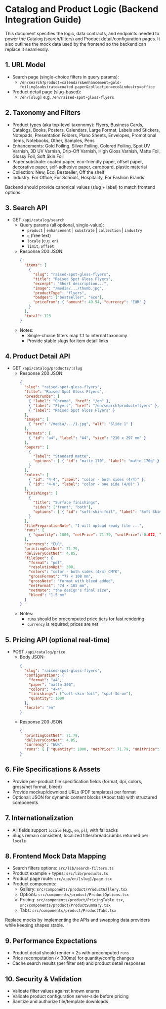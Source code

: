 # Catalog and Product Logic (Backend Integration Guide)

This document specifies the logic, data contracts, and endpoints needed to power the Catalog (search/filters) and Product detail/configuration pages. It also outlines the mock data used by the frontend so the backend can replace it seamlessly.

## 1. URL Model

- Search page (single-choice filters in query params):
  - `/en/search?product=calendars&enhancement=gold-foiling&substrate=coated-paper&collection=eco&industry=office`
- Product detail page (slug-based):
  - `/en/[slug]` e.g. `/en/raised-spot-gloss-flyers`

## 2. Taxonomy and Filters

- Product types (aka top-level taxonomy): Flyers, Business Cards, Catalogs, Books, Posters, Calendars, Large Format, Labels and Stickers, Notepads, Presentation Folders, Plano Sheets, Envelopes, Promotional Items, Notebooks, Other, Samples, Pens
- Enhancements: Gold Foiling, Silver Foiling, Colored Foiling, Spot UV Varnish, 3D UV Varnish, Drip-Off Varnish, High Gloss Varnish, Matte Foil, Glossy Foil, Soft Skin Foil
- Paper substrate: coated paper, eco-friendly paper, offset paper, decorative paper, self-adhesive paper, cardboard, plastic material
- Collection: New, Eco, Bestseller, Off the shelf
- Industry: For Office, For Schools, Hospitality, For Fashion Brands

Backend should provide canonical values (slug + label) to match frontend options.

## 3. Search API

- GET `/api/catalog/search`
  - Query params (all optional, single-value):
    - `product` | `enhancement` | `substrate` | `collection` | `industry`
    - `q` (free text)
    - `locale` (e.g. `en`)
    - `limit`, `offset`
  - Response 200 JSON:
    ```json
    {
      "items": [
        {
          "slug": "raised-spot-gloss-flyers",
          "title": "Raised Spot Gloss Flyers",
          "excerpt": "Short description...",
          "image": "/media/.../thumb.jpg",
          "productType": "flyers",
          "badges": ["bestseller", "eco"],
          "priceFrom": { "amount": 49.54, "currency": "EUR" }
        }
      ],
      "total": 123
    }
    ```
  - Notes:
    - Single-choice filters map 1:1 to internal taxonomy
    - Provide stable slugs for item detail links

## 4. Product Detail API

- GET `/api/catalog/products/:slug`
  - Response 200 JSON:
    ```json
    {
      "slug": "raised-spot-gloss-flyers",
      "title": "Raised Spot Gloss Flyers",
      "breadcrumbs": [
        { "label": "Chroma", "href": "/en" },
        { "label": "Flyers", "href": "/en/search?product=flyers" },
        { "label": "Raised Spot Gloss Flyers" }
      ],
      "images": [
        { "src": "/media/.../1.jpg", "alt": "Slide 1" }
      ],
      "formats": [
        { "id": "a4", "label": "A4", "size": "210 x 297 mm" }
      ],
      "papers": [
        {
          "label": "Standard matte",
          "options": [ { "id": "matte-170", "label": "matte 170g" } ]
        }
      ],
      "colors": [
        { "id": "4-4", "label": "color - both sides (4/4)" },
        { "id": "4-0", "label": "color - one side (4/0)" }
      ],
      "finishings": [
        {
          "title": "Surface finishings",
          "sides": ["front", "both"],
          "options": [ { "id": "soft-skin-foil", "label": "Soft Skin foil" } ]
        }
      ],
      "filePreparationNote": "I will upload ready file ...",
      "runs": [
        { "quantity": 1000, "netPrice": 71.79, "unitPrice": 0.072, "eta": "Thu (09/18)", "cutoffNote": "Order today until 18:00" }
      ],
      "currency": "EUR",
      "printingCostNet": 71.79,
      "deliveryCostNet": 4.85,
      "fileSpec": {
        "format": "pdf",
        "resolutionDpi": 300,
        "colors": "color - both sides (4/4) CMYK",
        "grossFormat": "77 × 108 mm",
        "grossNote": "format with bleed added",
        "netFormat": "74 × 105 mm",
        "netNote": "the design's final size",
        "bleed": "1.5 mm"
      }
    }
    ```
  - Notes:
    - `runs` should be precomputed price tiers for fast rendering
    - `currency` is required; prices are net

## 5. Pricing API (optional real-time)

- POST `/api/catalog/price`
  - Body JSON:
    ```json
    {
      "slug": "raised-spot-gloss-flyers",
      "configuration": {
        "format": "a4",
        "paper": "matte-300",
        "colors": "4-4",
        "finishings": ["soft-skin-foil", "spot-3d-uv"],
        "quantity": 1000
      },
      "locale": "en"
    }
    ```
  - Response 200 JSON:
    ```json
    {
      "printingCostNet": 71.79,
      "deliveryCostNet": 4.85,
      "currency": "EUR",
      "runs": [ { "quantity": 1000, "netPrice": 71.79, "unitPrice": 0.072, "eta": "Thu (09/18)", "cutoffNote": "Order today until 18:00" } ]
    }
    ```

## 6. File Specifications & Assets

- Provide per-product file specification fields (format, dpi, colors, gross/net format, bleed)
- Provide mockup/download URLs (PDF templates) per format
- Optional: JSON for dynamic content blocks (About tab) with structured components

## 7. Internationalization

- All fields support `locale` (e.g., `en`, `pl`), with fallbacks
- Slugs remain consistent; localized titles/breadcrumbs returned per `locale`

## 8. Frontend Mock Data Mapping

- Search filters options: `src/lib/search-filters.ts`
- Product example + types: `src/lib/products.ts`
- Product page route: `src/app/en/[slug]/page.tsx`
- Product components:
  - Gallery: `src/components/product/ProductGallery.tsx`
  - Options: `src/components/product/ProductOptions.tsx`
  - Pricing: `src/components/product/PricingTable.tsx`, `src/components/product/ProductSummary.tsx`
  - Tabs: `src/components/product/ProductTabs.tsx`

Replace mocks by implementing the APIs and swapping data providers while keeping shapes stable.

## 9. Performance Expectations

- Product detail should render < 2s with precomputed `runs`
- Price recomputation (< 300ms) for quantity/config changes
- Cache search results (per filter set) and product detail responses

## 10. Security & Validation

- Validate filter values against known enums
- Validate product configuration server-side before pricing
- Sanitize and authorize file/template downloads